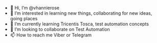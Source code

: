 - 👋 Hi, I’m @vhannierose
- 👀 I’m interested in learning new things, collaborating for new ideas, going places
- 🌱 I’m currently learning Tricentis Tosca, test automation concepts
- 💞️ I’m looking to collaborate on Test Automation
- 📫 How to reach me Viber or Telegram

<!---
vhannierose/vhannierose is a ✨ special ✨ repository because its `README.md` (this file) appears on your GitHub profile.
You can click the Preview link to take a look at your changes.
--->
